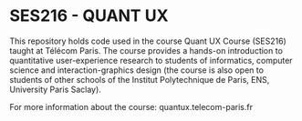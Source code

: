 # SES216 - QUANT UX
This repository holds code used in the course Quant UX Course (SES216) taught at Télécom Paris. The course provides a hands-on introduction to quantitative user-experience research to students of informatics, computer science and interaction-graphics design (the course is also open to students of other schools of the Institut Polytechnique de Paris, ENS, University Paris Saclay).

For more information about the course: quantux.telecom-paris.fr

